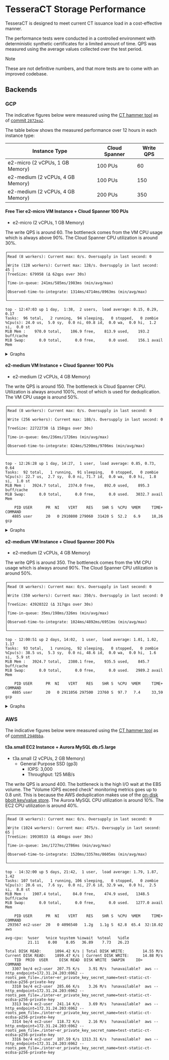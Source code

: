 # TesseraCT Storage Performance

TesseraCT is designed to meet current CT issuance load in a cost-effective manner.

The performance tests were conducted in a controlled environment with deterministic synthetic certificates for a limited amount of time. QPS was measured using the average values collected over the test period.

> [!NOTE]
> These are not definitive numbers, and that more tests are to come with an improved codebase.

## Backends

### GCP

The indicative figures below were measured using the [CT hammer tool](/internal/hammer/) as of [commit `2872ea2`](https://github.com/transparency-dev/tesseract/commit/2872ea2387b2d3077eb832112277eb19a7a907bd). 

The table below shows the measured performance over 12 hours in each instance type:

| Instance Type                    | Cloud Spanner | Write QPS |
| -------------------------------- | ------------- | --------- |
| e2-micro (2 vCPUs, 1 GB Memory)  | 100 PUs       | 60        |
| e2-medium (2 vCPUs, 4 GB Memory) | 100 PUs       | 150       |
| e2-medium (2 vCPUs, 4 GB Memory) | 200 PUs       | 350       |

#### Free Tier e2-micro VM Instance + Cloud Spanner 100 PUs

- e2-micro (2 vCPUs, 1 GB Memory)

The write QPS is around 60. The bottleneck comes from the VM CPU usage which is always above 90%. The Cloud Spanner CPU utilization is around 30%.

```
┌───────────────────────────────────────────────────────────────────────┐
│Read (8 workers): Current max: 0/s. Oversupply in last second: 0       │
│Write (128 workers): Current max: 128/s. Oversupply in last second: 45 │
│TreeSize: 679958 (Δ 62qps over 30s)                                    │
│Time-in-queue: 241ms/585ms/1983ms (min/avg/max)                        │
│Observed-time-to-integrate: 1314ms/4714ms/8963ms (min/avg/max)         │
└───────────────────────────────────────────────────────────────────────┘
```

```
top - 12:47:03 up 1 day,  1:38,  2 users,  load average: 0.15, 0.29, 0.17
Tasks:  96 total,   2 running,  94 sleeping,   0 stopped,   0 zombie
%Cpu(s): 24.0 us,  5.0 sy,  0.0 ni, 69.8 id,  0.0 wa,  0.0 hi,  1.2 si,  0.0 st 
MiB Mem :    970.0 total,    106.9 free,    813.9 used,    193.2 buff/cache     
MiB Swap:      0.0 total,      0.0 free,      0.0 used.    156.1 avail Mem 
```

<details>

<summary>Graphs</summary>

![e2-micro VM CPU Utilization](./assets/gcp/e2-micro-cloud-spanner-100pu/vm-cpu-utilization.png)

![Cloud Spanner 100 PUs CPU Utilization](./assets/gcp/e2-micro-cloud-spanner-100pu/cloud-spanner-total-cpu-utilization.png)

</details>

#### e2-medium VM Instance + Cloud Spanner 100 PUs

- e2-medium (2 vCPUs, 4 GB Memory)

The write QPS is around 150. The bottleneck is Cloud Spanner CPU. Utilization is always around 100%, most of which is used for deduplication. The VM CPU usage is around 50%.

```
┌──────────────────────────────────────────────────────────────────────┐
│Read (8 workers): Current max: 0/s. Oversupply in last second: 0      │
│Write (256 workers): Current max: 188/s. Oversupply in last second: 0 │
│TreeSize: 22722738 (Δ 158qps over 30s)                                │
│Time-in-queue: 6ms/236ms/1726ms (min/avg/max)                         │
│Observed-time-to-integrate: 824ms/5290ms/9706ms (min/avg/max)         │
└──────────────────────────────────────────────────────────────────────┘
```

```
top - 12:26:28 up 1 day, 14:27,  1 user,  load average: 0.85, 0.73, 0.64
Tasks:  92 total,   1 running,  91 sleeping,   0 stopped,   0 zombie
%Cpu(s): 22.7 us,  2.7 sy,  0.0 ni, 71.7 id,  0.0 wa,  0.0 hi,  1.8 si,  1.0 st 
MiB Mem :   3924.7 total,   2374.0 free,    892.0 used,    895.3 buff/cache     
MiB Swap:      0.0 total,      0.0 free,      0.0 used.   3032.7 avail Mem 

    PID USER      PR  NI    VIRT    RES    SHR S  %CPU  %MEM     TIME+ COMMAND
   4885 user      20   0 2910800 279060  31420 S  52.2   6.9     18,26 gcp
```

<details>

<summary>Graphs</summary>

![e2-medium VM CPU Utilization](./assets/gcp/e2-medium-cloud-spanner-100pu/vm-cpu-utilization.png)

![Cloud Spanner 100 PUs CPU Utilization](./assets/gcp/e2-medium-cloud-spanner-100pu/cloud-spanner-total-cpu-utilization.png)

</details>

#### e2-medium VM Instance + Cloud Spanner 200 PUs

- e2-medium (2 vCPUs, 4 GB Memory)

The write QPS is around 350. The bottleneck comes from the VM CPU usage which is always around 90%. The Cloud Spanner CPU utilization is around 50%.

```
┌──────────────────────────────────────────────────────────────────────┐
│Read (8 workers): Current max: 0/s. Oversupply in last second: 0      │
│Write (350 workers): Current max: 350/s. Oversupply in last second: 0 │
│TreeSize: 43920322 (Δ 317qps over 30s)                                │
│Time-in-queue: 35ms/198ms/326ms (min/avg/max)                         │
│Observed-time-to-integrate: 1024ms/4892ms/6951ms (min/avg/max)        │
└──────────────────────────────────────────────────────────────────────┘
```

```
top - 12:00:51 up 2 days, 14:02,  1 user,  load average: 1.01, 1.02, 1.17
Tasks:  93 total,   1 running,  92 sleeping,   0 stopped,   0 zombie
%Cpu(s): 38.5 us,  5.3 sy,  0.0 ni, 48.6 id,  0.0 wa,  0.0 hi,  1.6 si,  5.9 st 
MiB Mem :   3924.7 total,   2380.1 free,    935.5 used,    845.7 buff/cache     
MiB Swap:      0.0 total,      0.0 free,      0.0 used.   2989.2 avail Mem 

    PID USER      PR  NI    VIRT    RES    SHR S  %CPU  %MEM     TIME+ COMMAND
   4885 user      20   0 2911056 297500  23760 S  97.7   7.4     33,59 gcp 
```

<details>

<summary>Graphs</summary>

![e2-medium VM CPU Utilization](./assets/gcp/e2-medium-cloud-spanner-200pu/vm-cpu-utilization.png)

![Cloud Spanner 200 PUs CPU Utilization](./assets/gcp/e2-medium-cloud-spanner-200pu/cloud-spanner-total-cpu-utilization.png)

</details>

### AWS

The indicative figures below were measured using the [CT hammer tool](/internal/hammer/) as of [commit `2940bba`](https://github.com/transparency-dev/tesseract/commit/2940bba60a49bad1b78ae8f2ded2c893b1b133ad). 

#### t3a.small EC2 Instance + Aurora MySQL db.r5.large

- t3a.small (2 vCPUs, 2 GB Memory)
  - General Purpose SSD (gp3)
    - IOPS: 3,000
    - Throughput: 125 MiB/s

The write QPS is around 400. The bottleneck is the high I/O wait at the EBS volume. The "Volume IOPS exceed check" monitoring metrics goes up to 0.8 unit. This is because the AWS deduplication makes use of the [on-disk bbolt key/value store](/storage/bbolt/dedup.go). The Aurora MySQL CPU utilization is around 10%. The EC2 CPU utilization is around 40%.

```
┌────────────────────────────────────────────────────────────────────────┐
│Read (8 workers): Current max: 0/s. Oversupply in last second: 0        │
│Write (1024 workers): Current max: 475/s. Oversupply in last second: 65 │
│TreeSize: 19930533 (Δ 404qps over 30s)                                  │
│Time-in-queue: 1ms/1727ms/2786ms (min/avg/max)                          │
│Observed-time-to-integrate: 1520ms/3357ms/8605ms (min/avg/max)          │
└────────────────────────────────────────────────────────────────────────┘
```

```
top - 14:32:00 up 5 days, 21:42,  1 user,  load average: 1.79, 1.87, 1.42
Tasks: 107 total,   1 running, 106 sleeping,   0 stopped,   0 zombie
%Cpu(s): 20.6 us,  7.6 sy,  0.0 ni, 27.6 id, 32.9 wa,  0.0 hi,  2.5 si,  8.8 st
MiB Mem :   1907.4 total,     84.0 free,    474.9 used,   1348.5 buff/cache
MiB Swap:      0.0 total,      0.0 free,      0.0 used.   1277.0 avail Mem 

    PID USER      PR  NI    VIRT    RES    SHR S  %CPU  %MEM     TIME+ COMMAND                                                                                                                
 293567 ec2-user  20   0 4096540   1.2g   1.1g S  62.8  65.4  32:18.02 aws  
```

```
avg-cpu:  %user   %nice %system %iowait  %steal   %idle
          21.11    0.00    8.05   36.89    7.73   26.23
```

```
Total DISK READ:      1094.42 K/s | Total DISK WRITE:        14.55 M/s
Current DISK READ:    1899.47 K/s | Current DISK WRITE:      14.88 M/s
    TID  PRIO  USER     DISK READ  DISK WRITE  SWAPIN     IO>    COMMAND                                                                                                                      
   3307 be/4 ec2-user  207.75 K/s    3.91 M/s  ?unavailable?  aws --http_endpoint=172.31.24.203:6962 --roots_pem_file=./inter~er_private_key_secret_name=test-static-ct-ecdsa-p256-private-key
   3310 be/4 ec2-user  285.66 K/s    3.26 M/s  ?unavailable?  aws --http_endpoint=172.31.24.203:6962 --roots_pem_file=./inter~er_private_key_secret_name=test-static-ct-ecdsa-p256-private-key
   3313 be/4 ec2-user  241.14 K/s    3.69 M/s  ?unavailable?  aws --http_endpoint=172.31.24.203:6962 --roots_pem_file=./inter~er_private_key_secret_name=test-static-ct-ecdsa-p256-private-key
   3314 be/4 ec2-user  118.72 K/s    2.16 M/s  ?unavailable?  aws --http_endpoint=172.31.24.203:6962 --roots_pem_file=./inter~er_private_key_secret_name=test-static-ct-ecdsa-p256-private-key
   3316 be/4 ec2-user  107.59 K/s 1313.31 K/s  ?unavailable?  aws --http_endpoint=172.31.24.203:6962 --roots_pem_file=./inter~er_private_key_secret_name=test-static-ct-ecdsa-p256-private-key
```
